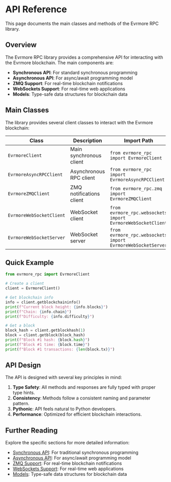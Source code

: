 # API Reference

This page documents the main classes and methods of the Evrmore RPC library.

## Overview

The Evrmore RPC library provides a comprehensive API for interacting with the Evrmore blockchain. The main components are:

- **Synchronous API**: For standard synchronous programming
- **Asynchronous API**: For async/await programming model
- **ZMQ Support**: For real-time blockchain notifications
- **WebSockets Support**: For real-time web applications
- **Models**: Type-safe data structures for blockchain data

## Main Classes

The library provides several client classes to interact with the Evrmore blockchain:

| Class | Description | Import Path |
|-------|-------------|-------------|
| `EvrmoreClient` | Main synchronous client | `from evrmore_rpc import EvrmoreClient` |
| `EvrmoreAsyncRPCClient` | Asynchronous RPC client | `from evrmore_rpc import EvrmoreAsyncRPCClient` |
| `EvrmoreZMQClient` | ZMQ notifications client | `from evrmore_rpc.zmq import EvrmoreZMQClient` |
| `EvrmoreWebSocketClient` | WebSocket client | `from evrmore_rpc.websockets import EvrmoreWebSocketClient` |
| `EvrmoreWebSocketServer` | WebSocket server | `from evrmore_rpc.websockets import EvrmoreWebSocketServer` |

## Quick Example

```python
from evrmore_rpc import EvrmoreClient

# Create a client
client = EvrmoreClient()

# Get blockchain info
info = client.getblockchaininfo()
print(f"Current block height: {info.blocks}")
print(f"Chain: {info.chain}")
print(f"Difficulty: {info.difficulty}")

# Get a block
block_hash = client.getblockhash(1)
block = client.getblock(block_hash)
print(f"Block #1 hash: {block.hash}")
print(f"Block #1 time: {block.time}")
print(f"Block #1 transactions: {len(block.tx)}")
```

## API Design

The API is designed with several key principles in mind:

1. **Type Safety**: All methods and responses are fully typed with proper type hints.
2. **Consistency**: Methods follow a consistent naming and parameter pattern.
3. **Pythonic**: API feels natural to Python developers.
4. **Performance**: Optimized for efficient blockchain interactions.

## Further Reading

Explore the specific sections for more detailed information:

- [Synchronous API](sync_api.md): For traditional synchronous programming
- [Asynchronous API](async_api.md): For async/await programming model
- [ZMQ Support](zmq.md): For real-time blockchain notifications
- [WebSockets Support](websockets.md): For real-time web applications
- [Models](models.md): Type-safe data structures for blockchain data 